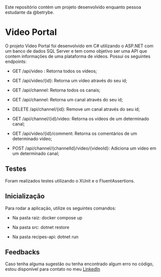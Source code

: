 Este repositório contém um projeto desenvolvido enquanto pessoa estudante da @betrybe.

# Video Portal

O projeto Video Portal foi desenvolvido em C# utilizando o ASP.NET com um banco de dados SQL Server e tem como objetivo ser uma API que contem informações de uma plataforma de vídeos. Possui os seguintes endpoints:

- GET /api/video : Retorna todos os vídeos;

- GET /api/video/{id}: Retorna um vídeo através do seu id;

- GET /api/channel: Retorna todos os canais;

- GET /api/channel: Retorna um canal através do seu id;

- DELETE /api/channel/{id}: Remove um canal através do seu id;

- GET /api/channel/{id}/video: Retorna os vídeos de um determinado canal;

- GET /api/video/{id}/comment: Retorna os comentários de um determinado vídeo;

- POST /api/channel/{channelId}/video/{videoId}: Adiciona um vídeo em um determinado canal;

## Testes

Foram realizados testes utilizando o XUnit e o FluentAssertions.

## Inicialização

Para rodar a aplicação, utilize os seguintes comandos:

- Na pasta raiz: docker compose up

- Na pasta src: dotnet restore

- Na pasta recipes-api: dotnet run 

## Feedbacks

Caso tenha alguma sugestão ou tenha encontrado algum erro no código, estou disponível para contato no meu [LinkedIn](https://www.linkedin.com/in/rafael-de-jesus-lima/)
